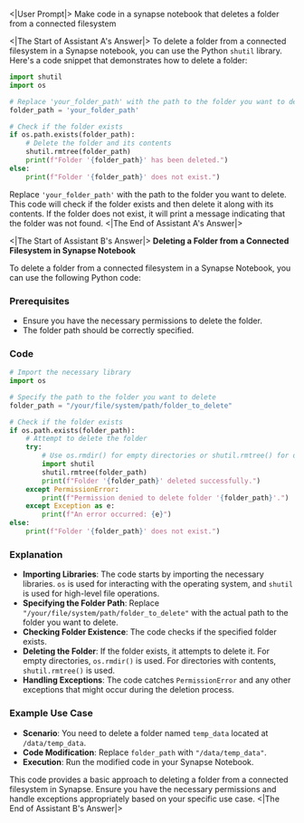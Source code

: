 <|User Prompt|>
Make code in a synapse notebook that deletes a folder from a connected filesystem

<|The Start of Assistant A's Answer|>
To delete a folder from a connected filesystem in a Synapse notebook, you can use the Python `shutil` library. Here's a code snippet that demonstrates how to delete a folder:

```python
import shutil
import os

# Replace 'your_folder_path' with the path to the folder you want to delete
folder_path = 'your_folder_path'

# Check if the folder exists
if os.path.exists(folder_path):
    # Delete the folder and its contents
    shutil.rmtree(folder_path)
    print(f"Folder '{folder_path}' has been deleted.")
else:
    print(f"Folder '{folder_path}' does not exist.")
```

Replace `'your_folder_path'` with the path to the folder you want to delete. This code will check if the folder exists and then delete it along with its contents. If the folder does not exist, it will print a message indicating that the folder was not found.
<|The End of Assistant A's Answer|>

<|The Start of Assistant B's Answer|>
**Deleting a Folder from a Connected Filesystem in Synapse Notebook**

To delete a folder from a connected filesystem in a Synapse Notebook, you can use the following Python code:

### Prerequisites

- Ensure you have the necessary permissions to delete the folder.
- The folder path should be correctly specified.

### Code

```python
# Import the necessary library
import os

# Specify the path to the folder you want to delete
folder_path = "/your/file/system/path/folder_to_delete"

# Check if the folder exists
if os.path.exists(folder_path):
    # Attempt to delete the folder
    try:
        # Use os.rmdir() for empty directories or shutil.rmtree() for directories with contents
        import shutil
        shutil.rmtree(folder_path)
        print(f"Folder '{folder_path}' deleted successfully.")
    except PermissionError:
        print(f"Permission denied to delete folder '{folder_path}'.")
    except Exception as e:
        print(f"An error occurred: {e}")
else:
    print(f"Folder '{folder_path}' does not exist.")
```

### Explanation

- **Importing Libraries**: The code starts by importing the necessary libraries. `os` is used for interacting with the operating system, and `shutil` is used for high-level file operations.
- **Specifying the Folder Path**: Replace `"/your/file/system/path/folder_to_delete"` with the actual path to the folder you want to delete.
- **Checking Folder Existence**: The code checks if the specified folder exists.
- **Deleting the Folder**: If the folder exists, it attempts to delete it. For empty directories, `os.rmdir()` is used. For directories with contents, `shutil.rmtree()` is used.
- **Handling Exceptions**: The code catches `PermissionError` and any other exceptions that might occur during the deletion process.

### Example Use Case

- **Scenario**: You need to delete a folder named `temp_data` located at `/data/temp_data`.
- **Code Modification**: Replace `folder_path` with `"/data/temp_data"`.
- **Execution**: Run the modified code in your Synapse Notebook.

This code provides a basic approach to deleting a folder from a connected filesystem in Synapse. Ensure you have the necessary permissions and handle exceptions appropriately based on your specific use case.
<|The End of Assistant B's Answer|>